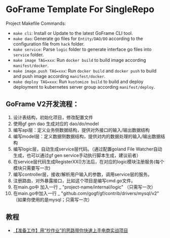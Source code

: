 # GoFrame Template For SingleRepo

Project Makefile Commands: 
- `make cli`: Install or Update to the latest GoFrame CLI tool.
- `make dao`: Generate go files for `Entity/DAO/DO` according to the configuration file from `hack` folder.
- `make service`: Parse `logic` folder to generate interface go files into `service` folder.
- `make image TAG=xxx`: Run `docker build` to build image according `manifest/docker`.
- `make image.push TAG=xxx`: Run `docker build` and `docker push` to build and push image according `manifest/docker`.
- `make deploy TAG=xxx`: Run `kustomize build` to build and deploy deployment to kubernetes server group according `manifest/deploy`.

## GoFrame V2开发流程：

1. 设计表结构，初始化项目，修改配置文件
2. 使用gf gen dao 生成对应的 dao/do/model
3. 编写api层：定义业务侧数据结构，提供对外接口的输入/输出数据结构
4. 编写model层：定义数据侧数据结构，提供对内的数据处理的输入/输出数据结构
5. 编写logic层，自动生成service层代码。（通过配置goland File Watcher自动生成，也可以通过gf gen service手动执行脚本生成，建议前者）
6. 在service层代码生成RegisterXX()方法后，在对应的logic模块注册服务(每个模块只需要写一次)
7. 编写controller层，接收/解析用户输入的参数，调用service层的服务。
8. 注册路由，对外暴露接口，比如这个项目是编写cmd.go文件。
9. 在main.go中 加入一行 _ "project-name/internal/logic" （只需写一次）
10. 在main.go中加入一行 _ "github.com/gogf/gf/contrib/drivers/mysql/v2" （如果你使用的是mysql；只需写一次）

## 教程
- [【准备工作】用“抄作业”的思路带你快速上手电商实战项目](https://mp.weixin.qq.com/s?__biz=MzIyNjM0MzQyNg==&mid=2247485145&idx=1&sn=f830c9257f65a01ac232277708aa597d&chksm=e870a9b4df0720a248ec42467b71a5f8f0baee02a1e6e39224f0f4da37dc337050107db61424&scene=178&cur_album_id=2640964083592265729&rd2werd=1&key=5aeb35d4c256315d6c68d1dffbb1853abfa9dab224127378ca8d7d9f97a27c6e8bd1387690f9c9bac542ae297f8e09d5c2aa9614ca76e2c6733965d257dd4f32a982876d191eb1f91838f8230cda636e3188ced9b000f4e0a150ab0cc94388376a5a665930e7c580cba80decef8b6c373e1d43a458d501aa55b0a54de006d4d3&ascene=15&uin=OTE4MDk4NDIx&devicetype=Windows+7+x64&version=63080021&lang=zh_CN&session_us=gh_3e948720ff0c&exportkey=n_ChQIAhIQAqtsLumCEORBMuacF92XfBLtAQIE97dBBAEAAAAAANquEpE9gGUAAAAOpnltbLcz9gKNyK89dVj0pBbsnCWfKABf1ntzm4zKbOFLKc9XbxSqsqFDvxJ%2BXLWNnCxix0WkynX8XbCAxq4TXtdvvUt4ZhG%2FDufxPz%2Fz6TNpD7YCxsdp6Yo2%2BDeBab1RzH7cqgRMeZIPSnIHHiMarKOJyO2%2BfXXzc9bVZBngfcG0mkcR01etnp1oMvyP2B3r099hb%2BntZ%2FXwExqKAODbJNRak9M3157%2FG7x1XZ20JSRwgTqzGz0%2Bx%2BOupK4vUTuTBn9k%2F00%2FdnSC9Gmc57uZs%2FxzU0B5IQ%3D%3D&acctmode=0&pass_ticket=bRj12tW2x2zz%2FK7CJGrGiwratH601F%2BzhctS2yLvTtqvZBWLrK5caAZN8zmd12Nx&wx_header=0&fontgear=2)